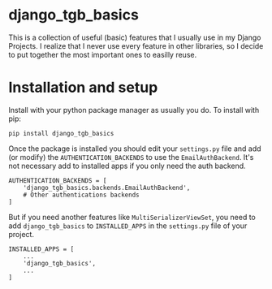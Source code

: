 # django_tgb_basics

This is a collection of useful (basic) features that I usually use in my
Django Projects. I realize that I never use every feature in other libraries,
so I decide to put together the most important ones to easilly reuse.

# Installation and setup

Install with your python package manager as usually you do.
To install with pip:

```
pip install django_tgb_basics
```

Once the package is installed you should edit your `settings.py` file
and add (or modify) the `AUTHENTICATION_BACKENDS` to use the `EmailAuthBackend`.
It's not necessary add to installed apps if you only need the auth backend.

```
AUTHENTICATION_BACKENDS = [
    'django_tgb_basics.backends.EmailAuthBackend',
    # Other authentications backends
]
```

But if you need another features like `MultiSerializerViewSet`, you need to
add `django_tgb_basics` to `INSTALLED_APPS` in the `settings.py` file of your
project.

```
INSTALLED_APPS = [
    ...
    'django_tgb_basics',
    ...
]
```
